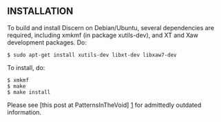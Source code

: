 
INSTALLATION
------------------------------------

To build and install Discern on Debian/Ubuntu, several dependencies are required, including xmkmf (in package xutils-dev), and XT and Xaw development packages. Do:

    $ sudo apt-get install xutils-dev libxt-dev libxaw7-dev

To install, do:

    $ xmkmf
    $ make
    $ make install

Please see [this post at PatternsInTheVoid] [1] for admittedly outdated information.

[1]: http://www.patternsinthevoid.net/blog/2011/07/discern-neural-network/	"PatternsInTheVoid"